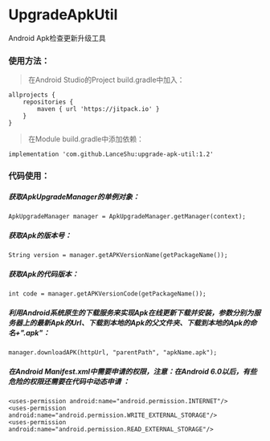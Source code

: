 # UpgradeApkUtil

Android Apk检查更新升级工具

### 使用方法：

> 在Android Studio的Project build.gradle中加入：

    allprojects {
        repositories {
            maven { url 'https://jitpack.io' }
        }
    }

> 在Module build.gradle中添加依赖：

    implementation 'com.github.LanceShu:upgrade-apk-util:1.2'

### 代码使用：

##### 获取ApkUpgradeManager的单例对象：

    ApkUpgradeManager manager = ApkUpgradeManager.getManager(context);

##### 获取Apk的版本号：

    String version = manager.getAPKVersionName(getPackageName());

##### 获取Apk的代码版本：

    int code = manager.getAPKVersionCode(getPackageName());

##### 利用Android系统原生的下载服务来实现Apk在线更新下载并安装，参数分别为服务器上的最新Apk的Url、下载到本地的Apk的父文件夹、下载到本地的Apk的命名+".apk"：

    manager.downloadAPK(httpUrl, "parentPath", "apkName.apk");

##### 在Android Manifest.xml中需要申请的权限，注意：在Android 6.0以后，有些危险的权限还需要在代码中动态申请 ：

    <uses-permission android:name="android.permission.INTERNET"/>
    <uses-permission android:name="android.permission.WRITE_EXTERNAL_STORAGE"/>
    <uses-permission android:name="android.permission.READ_EXTERNAL_STORAGE"/>


